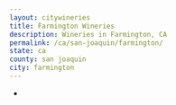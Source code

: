 ```yaml
---
layout: citywineries
title: Farmington Wineries
description: Wineries in Farmington, CA
permalink: /ca/san-joaquin/farmington/
state: ca
county: san joaquin
city: farmington
---
```

-
